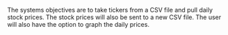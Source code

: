 The systems objectives are to take tickers from a CSV file and pull daily stock prices. The stock prices will also be sent to a new CSV file. The user will also have the option to graph the daily prices.
